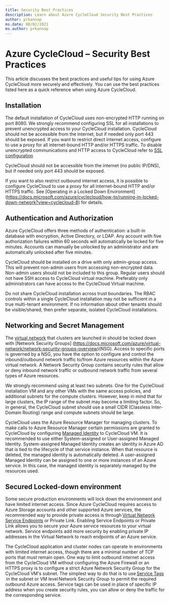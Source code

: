 ```yaml
---
title: Security Best Practices
description: Learn about Azure CycleCloud Security Best Practices
author: prkannap
ms.date: 08/02/2021
ms.author: prkannap
---
```


# Azure CycleCloud – Security Best Practices

This article discusses the best practices and useful tips for using Azure CycleCloud more securely and effectively. You can use the best practices listed here as a quick reference when using Azure CycleCloud. 

## Installation

The default installation of CycleCloud uses non-encrypted HTTP running on port 8080. We strongly recommend configuring SSL for all installations to prevent unencrypted access to your CycleCloud installation. CycleCloud should not be accessible from the internet, but if needed only port 443 should be exposed. If you want to restrict direct internet access, configure to use a proxy for all internet-bound HTTP and/or HTTPS traffic. To disable unencrypted communications and HTTP access to CycleCloud refer to [SSL configuration](https://docs.microsoft.com/azure/cyclecloud/how-to/ssl-configuration?view=cyclecloud-8)

CycleCloud should not be accessible from the internet (no public IP/DNS), but if needed only port 443 should be exposed.  

If you want to also restrict outbound internet access, it is possible to configure CycleCloud to use a proxy for all internet-bound HTTP and/or HTTPS traffic.  See [Operating in a Locked Down Environment] (https://docs.microsoft.com/azure/cyclecloud/how-to/running-in-locked-down-network?view=cyclecloud-8) for details. 

## Authentication and Authorization

Azure CycleCloud offers three methods of authentication: a built-in database with encryption, Active Directory, or LDAP. Any account with five authorization failures within 60 seconds will automatically be locked for five minutes. Accounts can manually be unlocked by an administrator and are automatically unlocked after five minutes. 

CycleCloud should be installed on a drive with only admin-group access. This will prevent non-admin users from accessing non-encrypted data. Non-admin users should not be included to this group. Regular users should not have SSH access to CycleCloud virtual machine. Preferably only administrators can have access to the CycleCloud Virtual machine.  

Do not share CycleCloud installation across trust boundaries.  The RBAC controls within a single CycleCloud installation may not be sufficient in a true multi-tenant environment. If no information about other tenants should be visible/shared, then prefer separate, isolated CycleCloud installations.

## Networking and Secret Management

The [virtual network](https://docs.microsoft.com/azure/virtual-network/virtual-networks-overview) that clusters are launched in should be locked down with [Network Security Groups] (https://docs.microsoft.com/azure/virtual-network/network-security-groups-overview)(NSG). Access to specific ports is governed by a NSG, you have the option to configure and control the inbound/outbound network traffic to/from Azure resources within the Azure virtual network. A Network Security Group contains security rules that allow or deny inbound network traffic or outbound network traffic from several types of Azure resources. 

We strongly recommend using at least two subnets. One for the CycleCloud installation VM and any other VMs with the same access policies, and additional subnets for the compute clusters. However, keep in mind that for large clusters, the IP range of the subnet may become a limiting factor. So, in general, the CycleCloud subnet should use a small CIDR (Classless Inter-Domain Routing) range and compute subnets should be large. 

CycleCloud uses the Azure Resource Manager for managing clusters. To make calls to Azure Resource Manager certain permissions are granted to CycleCloud by configuring [Managed Identity](https://docs.microsoft.com/azure/cyclecloud/how-to/managed-identities?view=cyclecloud-8) to CycleCloud VM. It is recommended to use either System-assigned or User-assigned Managed Identity. System-assigned Managed Identity creates an identity in Azure AD that is tied to the lifecycle of that service instance. When that resource is deleted, the managed identity is automatically deleted. A user-assigned Managed Identity can be assigned to one or more instances of an Azure service. In this case, the managed identity is separately managed by the resources used. 

## Secured Locked-down environment

Some secure production environments will lock down the environment and have limited internet access. Since Azure CycleCloud requires access to Azure Storage accounts and other supported Azure services, the recommended way to provide private access is through [Virtual Network Service Endpoints](https://docs.microsoft.com/azure/virtual-network/virtual-network-service-endpoints-overview) or Private Link. Enabling Service Endpoints or Private Link allows you to secure your Azure service resources to your virtual network. Service endpoints add more security by enabling private IP addresses in the Virtual Network to reach endpoints of an Azure service.  

The CycleCloud application and cluster nodes can operate in environments with limited internet access, though there are a minimal number of TCP ports that must remain open. One way to limit outbound internet access from the CycleCloud VM without configuring the Azure Firewall or an HTTPS proxy is to configure a strict Azure Network Security Group for the CycleCloud VM's subnet. The simplest way to do that is to use [Service Tags](https://docs.microsoft.com/azure/virtual-network/service-tags-overview)  in the subnet or VM level Network Security Group  to permit the required outbound Azure access. Service tags can be used in place of specific IP address when you create security rules, you can allow or deny the traffic for the corresponding service.